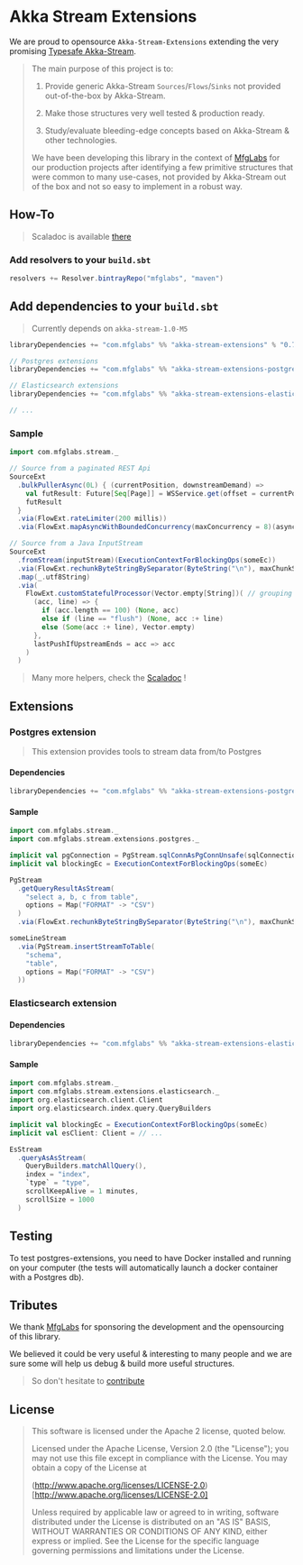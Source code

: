 # Akka Stream Extensions

We are proud to opensource `Akka-Stream-Extensions` extending the very promising [Typesafe Akka-Stream](http://doc.akka.io/docs/akka-stream-and-http-experimental/1.0-RC1/scala.html?_ga=1.42749861.1204922152.1421451776).

>The main purpose of this project is to:
>
>1. Provide generic Akka-Stream `Sources`/`Flows`/`Sinks` not provided out-of-the-box by Akka-Stream.
>
>2. Make those structures very well tested & production ready.
>
>3. Study/evaluate bleeding-edge concepts based on Akka-Stream & other technologies.
>
>We have been developing this library in the context of [MfgLabs](http://mfglabs.com) for our production projects after identifying a few primitive structures that were common to many use-cases, not provided by Akka-Stream out of the box and not so easy to implement in a robust way.

## How-To

> Scaladoc is available [there](http://mfglabs.github.io/akka-stream-extensions/api/#package)


### Add resolvers to your `build.sbt`

```scala
resolvers += Resolver.bintrayRepo("mfglabs", "maven")
```

## Add dependencies to your `build.sbt`

> Currently depends on `akka-stream-1.0-M5`

```scala
libraryDependencies += "com.mfglabs" %% "akka-stream-extensions" % "0.7"

// Postgres extensions
libraryDependencies += "com.mfglabs" %% "akka-stream-extensions-postgres" % "0.7"

// Elasticsearch extensions
libraryDependencies += "com.mfglabs" %% "akka-stream-extensions-elasticsearch" % "0.7"

// ...
```

### Sample

```scala
import com.mfglabs.stream._

// Source from a paginated REST Api
SourceExt
  .bulkPullerAsync(0L) { (currentPosition, downstreamDemand) =>
    val futResult: Future[Seq[Page]] = WSService.get(offset = currentPosition, nbPages = downstreamDemand)
    futResult
  }
  .via(FlowExt.rateLimiter(200 millis))
  .via(FlowExt.mapAsyncWithBoundedConcurrency(maxConcurrency = 8)(asyncTransform))

// Source from a Java InputStream
SourceExt
  .fromStream(inputStream)(ExecutionContextForBlockingOps(someEc))
  .via(FlowExt.rechunkByteStringBySeparator(ByteString("\n"), maxChunkSize = 5 * 1024))
  .map(_.utf8String)
  .via(
    FlowExt.customStatefulProcessor(Vector.empty[String])( // grouping by 100 except when we encounter a "flush" line
      (acc, line) => {
        if (acc.length == 100) (None, acc)
        else if (line == "flush") (None, acc :+ line)
        else (Some(acc :+ line), Vector.empty)
      },
      lastPushIfUpstreamEnds = acc => acc
    )
  )
```

> Many more helpers, check the [Scaladoc](http://mfglabs.github.io/akka-stream-extensions/api/#package) !


## Extensions

### Postgres extension

> This extension provides tools to stream data from/to Postgres

#### Dependencies

```scala
libraryDependencies += "com.mfglabs" %% "akka-stream-extensions-postgres" % "0.7"
```

#### Sample

```scala
import com.mfglabs.stream._
import com.mfglabs.stream.extensions.postgres._

implicit val pgConnection = PgStream.sqlConnAsPgConnUnsafe(sqlConnection)
implicit val blockingEc = ExecutionContextForBlockingOps(someEc)

PgStream
  .getQueryResultAsStream(
    "select a, b, c from table", 
    options = Map("FORMAT" -> "CSV")
  )
  .via(FlowExt.rechunkByteStringBySeparator(ByteString("\n"), maxChunkSize = 5 * 1024))

someLineStream
  .via(PgStream.insertStreamToTable(
    "schema", 
    "table", 
    options = Map("FORMAT" -> "CSV")
  ))
```

### Elasticsearch extension

#### Dependencies

```scala
libraryDependencies += "com.mfglabs" %% "akka-stream-extensions-elasticsearch" % "0.7"
```

#### Sample

```scala
import com.mfglabs.stream._
import com.mfglabs.stream.extensions.elasticsearch._
import org.elasticsearch.client.Client
import org.elasticsearch.index.query.QueryBuilders

implicit val blockingEc = ExecutionContextForBlockingOps(someEc)
implicit val esClient: Client = // ...

EsStream
  .queryAsAsStream(
    QueryBuilders.matchAllQuery(),
    index = "index",
    `type` = "type",
    scrollKeepAlive = 1 minutes,
    scrollSize = 1000
  )
```

## Testing

To test postgres-extensions, you need to have Docker installed and running on your computer (the tests will automatically launch a docker container with a Postgres db).


## Tributes

We thank [MfgLabs](http://mfglabs.com) for sponsoring the development and the opensourcing of this library.

We believed it could be very useful & interesting to many people and we are sure some will help us debug & build more useful structures.

> So don't hesitate to [contribute](/akka-stream-extensions/contributing/)


## License

>This software is licensed under the Apache 2 license, quoted below.
>
>Licensed under the Apache License, Version 2.0 (the "License"); you may not use this file except in compliance with the License. You may obtain a copy of the License at
>
>(http://www.apache.org/licenses/LICENSE-2.0)[http://www.apache.org/licenses/LICENSE-2.0]
>
>Unless required by applicable law or agreed to in writing, software distributed under the License is distributed on an "AS IS" BASIS, WITHOUT WARRANTIES OR CONDITIONS OF ANY KIND, either express or implied. See the License for the specific language governing permissions and limitations under the License.

